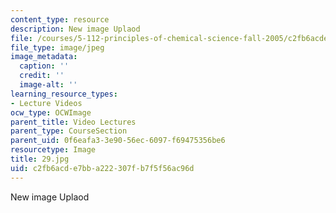 ```yaml
---
content_type: resource
description: New image Uplaod
file: /courses/5-112-principles-of-chemical-science-fall-2005/c2fb6acde7bba222307fb7f5f56ac96d_29.jpg
file_type: image/jpeg
image_metadata:
  caption: ''
  credit: ''
  image-alt: ''
learning_resource_types:
- Lecture Videos
ocw_type: OCWImage
parent_title: Video Lectures
parent_type: CourseSection
parent_uid: 0f6eafa3-3e90-56ec-6097-f69475356be6
resourcetype: Image
title: 29.jpg
uid: c2fb6acd-e7bb-a222-307f-b7f5f56ac96d
---
```

New image Uplaod

